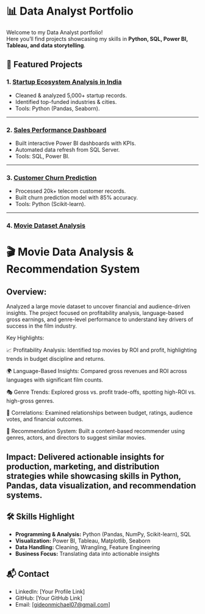 # 📊 Data Analyst Portfolio

Welcome to my Data Analyst portfolio!  
Here you’ll find projects showcasing my skills in **Python, SQL, Power BI, Tableau, and data storytelling**.

## 🔹 Featured Projects

### 1. [Startup Ecosystem Analysis in India](https://github.com/gmike070/Startups_Company_in_India_Analysis)
- Cleaned & analyzed 5,000+ startup records.
- Identified top-funded industries & cities.
- Tools: Python (Pandas, Seaborn).

---

### 2. [Sales Performance Dashboard](projects/sales-dashboard/README.md)
- Built interactive Power BI dashboards with KPIs.
- Automated data refresh from SQL Server.
- Tools: SQL, Power BI.

---

### 3. [Customer Churn Prediction](projects/customer-churn/README.md)
- Processed 20k+ telecom customer records.
- Built churn prediction model with 85% accuracy.
- Tools: Python (Scikit-learn).

---

### 4. [Movie Dataset Analysis](https://github.com/gmike070/Movie-Recommendation-Analysis)
# 🎬 Movie Data Analysis & Recommendation System

## Overview:
Analyzed a large movie dataset to uncover financial and audience-driven insights. The project focused on profitability analysis, language-based gross earnings, and genre-level performance to understand key drivers of success in the film industry.

Key Highlights:

📈 Profitability Analysis: Identified top movies by ROI and profit, highlighting trends in budget discipline and returns.

🌍 Language-Based Insights: Compared gross revenues and ROI across languages with significant film counts.

🎭 Genre Trends: Explored gross vs. profit trade-offs, spotting high-ROI vs. high-gross genres.

🔗 Correlations: Examined relationships between budget, ratings, audience votes, and financial outcomes.

🤖 Recommendation System: Built a content-based recommender using genres, actors, and directors to suggest similar movies.

Impact:
Delivered actionable insights for production, marketing, and distribution strategies while showcasing skills in Python, Pandas, data visualization, and recommendation systems.
---

## 🛠️ Skills Highlight
- **Programming & Analysis:** Python (Pandas, NumPy, Scikit-learn), SQL  
- **Visualization:** Power BI, Tableau, Matplotlib, Seaborn  
- **Data Handling:** Cleaning, Wrangling, Feature Engineering  
- **Business Focus:** Translating data into actionable insights  

## 📬 Contact
- LinkedIn: [Your Profile Link]  
- GitHub: [Your GitHub Link]  
- Email: [gideonmichael07@gmail.com]  
